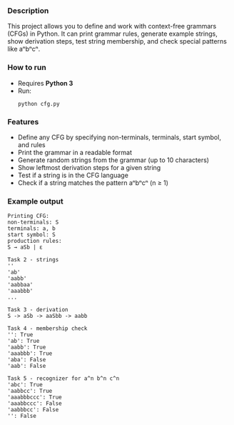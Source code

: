 ### Description

This project allows you to define and work with context-free grammars (CFGs) in Python. It can print grammar rules, generate example strings, show derivation steps, test string membership, and check special patterns like aⁿbⁿcⁿ.

### How to run

- Requires **Python 3**
- Run:
  ```
  python cfg.py
  ```

### Features

- Define any CFG by specifying non-terminals, terminals, start symbol, and rules
- Print the grammar in a readable format
- Generate random strings from the grammar (up to 10 characters)
- Show leftmost derivation steps for a given string
- Test if a string is in the CFG language
- Check if a string matches the pattern aⁿbⁿcⁿ (n ≥ 1)

### Example output

```
Printing CFG:
non-terminals: S
terminals: a, b
start symbol: S
production rules:
S → aSb | ε

Task 2 - strings
''
'ab'
'aabb'
'aabbaa'
'aaabbb'
...

Task 3 - derivation
S -> aSb -> aaSbb -> aabb

Task 4 - membership check
'': True
'ab': True
'aabb': True
'aaabbb': True
'aba': False
'aab': False

Task 5 - recognizer for a^n b^n c^n
'abc': True
'aabbcc': True
'aaabbbccc': True
'aaabbccc': False
'aabbbcc': False
'': False
```

